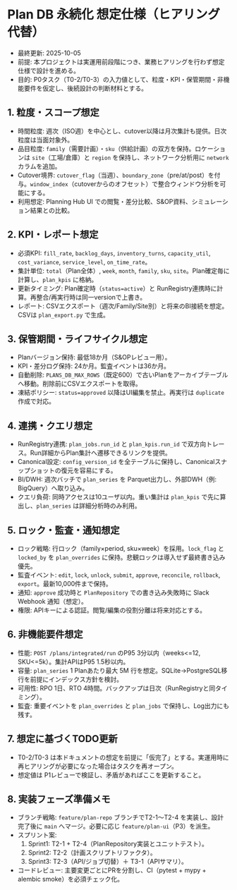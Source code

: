 # Plan DB 永続化 想定仕様（ヒアリング代替）

- 最終更新: 2025-10-05
- 前提: 本プロジェクトは実運用前段階につき、業務ヒアリングを行わず想定仕様で設計を進める。
- 目的: P0タスク（T0-2/T0-3）の入力値として、粒度・KPI・保管期間・非機能要件を仮定し、後続設計の判断材料とする。

## 1. 粒度・スコープ想定
- 時間粒度: 週次（ISO週）を中心とし、cutover以降は月次集計も提供。日次粒度は当面対象外。
- 品目粒度: `family`（需要計画）・`sku`（供給計画）の双方を保持。ロケーションは `site`（工場/倉庫）と `region` を保持し、ネットワーク分析用に `network` カラムを追加。
- Cutover境界: `cutover_flag`（当週）、`boundary_zone`（pre/at/post）を付与。`window_index`（cutoverからのオフセット）で整合ウィンドウ分析を可能にする。
- 利用想定: Planning Hub UI での閲覧・差分比較、S&OP資料、シミュレーション結果との比較。

## 2. KPI・レポート想定
- 必須KPI: `fill_rate`, `backlog_days`, `inventory_turns`, `capacity_util`, `cost_variance`, `service_level`, `on_time_rate`。
- 集計単位: `total`（Plan全体）, `week`, `month`, `family`, `sku`, `site`。Plan確定毎に計算し、`plan_kpis` に格納。
- 更新タイミング: Plan確定時（`status=active`）と RunRegistry連携時に計算。再整合/再実行時は同一versionで上書き。
- レポート: CSVエクスポート（週次/Family/Site別）と将来のBI接続を想定。CSVは `plan_export.py` で生成。

## 3. 保管期間・ライフサイクル想定
- Planバージョン保持: 最低18か月（S&OPレビュー用）。
- KPI・差分ログ保持: 24か月。監査イベントは36か月。
- 自動削除: `PLANS_DB_MAX_ROWS`（既定600）で古いPlanをアーカイブテーブルへ移動。削除前にCSVエクスポートを取得。
- 凍結ポリシー: `status=approved` 以降はUI編集を禁止。再実行は `duplicate` 作成で対応。

## 4. 連携・クエリ想定
- RunRegistry連携: `plan_jobs.run_id` と `plan_kpis.run_id` で双方向トレース。Run詳細からPlan集計へ遷移できるリンクを提供。
- Canonical設定: `config_version_id` を全テーブルに保持し、Canonicalスナップショットの復元を容易にする。
- BI/DWH: 週次バッチで `plan_series` を Parquet出力し、外部DWH（例: BigQuery）へ取り込み。
- クエリ負荷: 同時アクセスは10ユーザ以内。重い集計は `plan_kpis` で先に算出し、`plan_series` は詳細分析時のみ利用。

## 5. ロック・監査・通知想定
- ロック戦略: 行ロック（family×period, sku×week）を採用。`lock_flag` と `locked_by` を `plan_overrides` に保持。悲観ロックは導入せず最終書き込み優先。
- 監査イベント: `edit`, `lock`, `unlock`, `submit`, `approve`, `reconcile`, `rollback`, `export`。最新10,000件まで保持。
- 通知: `approve` 成功時と `PlanRepository` での書き込み失敗時に Slack Webhook 通知（想定）。
- 権限: APIキーによる認証。閲覧/編集の役割分離は将来対応とする。

## 6. 非機能要件想定
- 性能: `POST /plans/integrated/run` のP95 3分以内（weeks<=12, SKU<=5k）。集計APIはP95 1.5秒以内。
- 容量: `plan_series` 1 Planあたり最大 5M 行を想定。SQLite→PostgreSQL移行を前提にインデックス方針を検討。
- 可用性: RPO 1日、RTO 4時間。バックアップは日次（RunRegistryと同タイミング）。
- 監査: 重要イベントを `plan_overrides` と `plan_jobs` で保持し、Log出力にも残す。

## 7. 想定に基づくTODO更新
- T0-2/T0-3 は本ドキュメントの想定を前提に「仮完了」とする。実運用時に再ヒアリングが必要になった場合はタスクを再オープン。
- 想定値は P1レビューで検証し、矛盾があればここを更新すること。

## 8. 実装フェーズ準備メモ
- ブランチ戦略: `feature/plan-repo` ブランチでT2-1〜T2-4 を実装し、設計完了後に `main` へマージ。必要に応じ `feature/plan-ui`（P3）を派生。
- スプリント案:
  1. Sprint1: T2-1 + T2-4（PlanRepository実装とユニットテスト）。
  2. Sprint2: T2-2（計画スクリプトリファクタ）。
  3. Sprint3: T2-3（API/ジョブ切替）＋ T3-1（APIサマリ）。
- コードレビュー: 主要変更ごとにPRを分割し、CI（pytest + mypy + alembic smoke）を必須チェック化。
